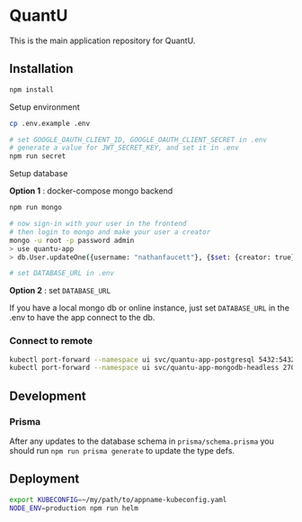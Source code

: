 # QuantU

This is the main application repository for QuantU.

## Installation

```bash
npm install
```

Setup environment

```bash
cp .env.example .env

# set GOOGLE_OAUTH_CLIENT_ID, GOOGLE_OAUTH_CLIENT_SECRET in .env
# generate a value for JWT_SECRET_KEY, and set it in .env
npm run secret
```

Setup database

**Option 1** : docker-compose mongo backend

```bash
npm run mongo

# now sign-in with your user in the frontend
# then login to mongo and make your user a creator
mongo -u root -p password admin
> use quantu-app
> db.User.updateOne({username: "nathanfaucett"}, {$set: {creator: true}})

# set DATABASE_URL in .env
```

**Option 2** : set `DATABASE_URL`

If you have a local mongo db or online instance, just set `DATABASE_URL` in the .env to have the app connect to the db.

### Connect to remote

```bash
kubectl port-forward --namespace ui svc/quantu-app-postgresql 5432:5432
kubectl port-forward --namespace ui svc/quantu-app-mongodb-headless 27017:27017
```

## Development

### Prisma

After any updates to the database schema in `prisma/schema.prisma` you should run `npm run prisma generate` to update the type defs.

## Deployment

```bash
export KUBECONFIG=~/my/path/to/appname-kubeconfig.yaml
NODE_ENV=production npm run helm
```
